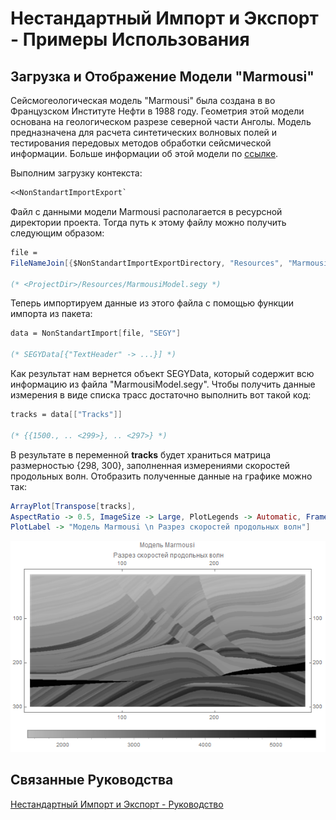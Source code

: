 # Нестандартный Импорт и Экспорт - Примеры Использования

## Загрузка и Отображение Модели "Marmousi"

Сейсмогеологическая модель "Marmousi" была создана в во Французском Институте Нефти в 1988 году. 
Геометрия этой модели основана на геологическом разрезе северной части Анголы. 
Модель предназначена для расчета синтетических волновых полей и тестирования передовых методов обработки 
сейсмической информации. Больше информации об этой модели по [ссылке](http://www.ahay.org/RSF/book/data/marmousi/paper.pdf). 

Выполним загрузку контекста: 

```mathematica
<<NonStandartImportExport`
```

Файл с данными модели Marmousi располагается в ресурсной директории проекта. 
Тогда путь к этому файлу можно получить следующим образом: 

```mathematica
file = 
FileNameJoin[{$NonStandartImportExportDirectory, "Resources", "MarmousiModel.segy"}]

(* <ProjectDir>/Resources/MarmousiModel.segy *)
```

Теперь импортируем данные из этого файла с помощью функции импорта из пакета: 


```mathematica
data = NonStandartImport[file, "SEGY"]

(* SEGYData[{"TextHeader" -> ...}] *)
```

Как результат нам вернется объект SEGYData, который содержит всю информацию из файла "MarmousiModel.segy". 
Чтобы получить данные измерения в виде списка трасс достаточно выполнить вот такой код: 

```mathematica
tracks = data[["Tracks"]]

(* {{1500., .. <299>}, .. <297>} *)
```

В результате в переменной **tracks** будет храниться матрица размерностью {298, 300}, 
заполненная измерениями скоростей продольных волн. 
Отобразить полученные данные на графике можно так: 

```mathematica
ArrayPlot[Transpose[tracks], 
AspectRatio -> 0.5, ImageSize -> Large, PlotLegends -> Automatic, FrameTicks -> Automatic, 
PlotLabel -> "Модель Marmousi \n Разрез скоростей продольных волн"] 
```

![Модель Marmousi](./Images/MarmousiModel.png)

## Связанные Руководства

[Нестандартный Импорт и Экспорт - Руководство](../Guides/Guide.md)
